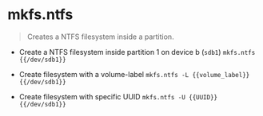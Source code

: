 # mkfs.ntfs
> Creates a NTFS filesystem inside a partition.

- Create a NTFS filesystem inside partition 1 on device b (`sdb1`)
`mkfs.ntfs {{/dev/sdb1}}`

- Create filesystem with a volume-label
`mkfs.ntfs -L {{volume_label}} {{/dev/sdb1}}`

- Create filesystem with specific UUID
`mkfs.ntfs -U {{UUID}} {{/dev/sdb1}}`

